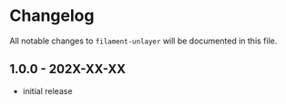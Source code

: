 # Changelog

All notable changes to `filament-unlayer` will be documented in this file.

## 1.0.0 - 202X-XX-XX

- initial release

